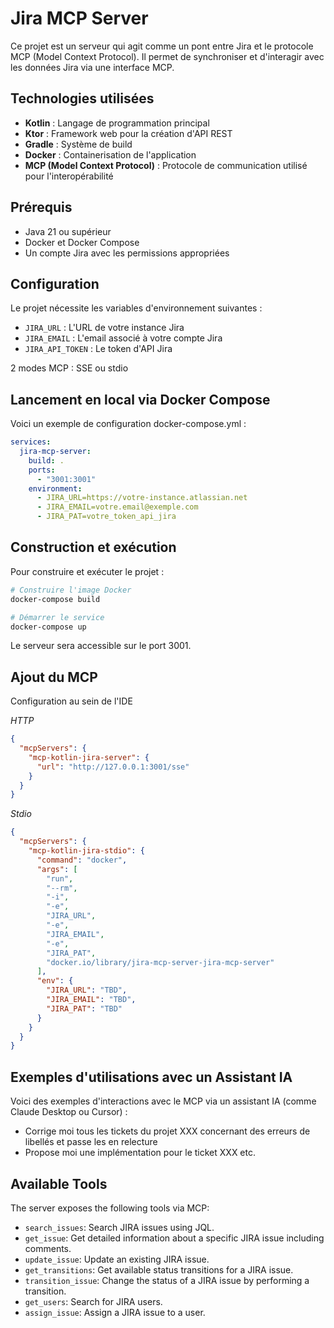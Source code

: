 # Jira MCP Server

Ce projet est un serveur qui agit comme un pont entre Jira et le protocole MCP (Model Context Protocol). Il permet de synchroniser et d'interagir avec les données Jira via une interface MCP.

## Technologies utilisées

- **Kotlin** : Langage de programmation principal
- **Ktor** : Framework web pour la création d'API REST
- **Gradle** : Système de build
- **Docker** : Containerisation de l'application
- **MCP (Model Context Protocol)** : Protocole de communication utilisé pour l'interopérabilité

## Prérequis

- Java 21 ou supérieur
- Docker et Docker Compose
- Un compte Jira avec les permissions appropriées

## Configuration

Le projet nécessite les variables d'environnement suivantes :

- `JIRA_URL` : L'URL de votre instance Jira
- `JIRA_EMAIL` : L'email associé à votre compte Jira
- `JIRA_API_TOKEN` : Le token d'API Jira

2 modes MCP : SSE ou stdio

## Lancement en local via Docker Compose

Voici un exemple de configuration docker-compose.yml :

```yaml
services:
  jira-mcp-server:
    build: .
    ports:
      - "3001:3001"
    environment:
      - JIRA_URL=https://votre-instance.atlassian.net
      - JIRA_EMAIL=votre.email@exemple.com
      - JIRA_PAT=votre_token_api_jira
```

## Construction et exécution

Pour construire et exécuter le projet :

```bash
# Construire l'image Docker
docker-compose build

# Démarrer le service
docker-compose up
```

Le serveur sera accessible sur le port 3001.

## Ajout du MCP 

Configuration au sein de l'IDE

*HTTP*

```json
{
  "mcpServers": {
    "mcp-kotlin-jira-server": {
      "url": "http://127.0.0.1:3001/sse"
    }
  }
}
```

*Stdio*
```json
{
  "mcpServers": {
    "mcp-kotlin-jira-stdio": {
      "command": "docker",
      "args": [
        "run",
        "--rm",
        "-i",
        "-e",
        "JIRA_URL",
        "-e",
        "JIRA_EMAIL",
        "-e",
        "JIRA_PAT",
        "docker.io/library/jira-mcp-server-jira-mcp-server"
      ],
      "env": {
        "JIRA_URL": "TBD",
        "JIRA_EMAIL": "TBD",
        "JIRA_PAT": "TBD"
      }
    }
  }
}
```
## Exemples d'utilisations avec un Assistant IA

Voici des exemples d'interactions avec le MCP via un assistant IA (comme Claude Desktop ou Cursor) :

- Corrige moi tous les tickets du projet XXX concernant des erreurs de libellés et passe les en relecture
- Propose moi une implémentation pour le ticket XXX
etc.

## Available Tools

The server exposes the following tools via MCP:

- `search_issues`: Search JIRA issues using JQL.
- `get_issue`: Get detailed information about a specific JIRA issue including comments.
- `update_issue`: Update an existing JIRA issue.
- `get_transitions`: Get available status transitions for a JIRA issue.
- `transition_issue`: Change the status of a JIRA issue by performing a transition.
- `get_users`: Search for JIRA users.
- `assign_issue`: Assign a JIRA issue to a user.
